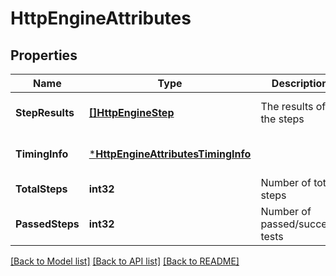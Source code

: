 # HttpEngineAttributes

## Properties
Name | Type | Description | Notes
------------ | ------------- | ------------- | -------------
**StepResults** | [**[]HttpEngineStep**](HttpEngineStep.md) | The results of the steps  | [optional] [default to null]
**TimingInfo** | [***HttpEngineAttributesTimingInfo**](HttpEngineAttributes_TimingInfo.md) |  | [optional] [default to null]
**TotalSteps** | **int32** | Number of total steps | [default to null]
**PassedSteps** | **int32** | Number of passed/succeed tests | [default to null]

[[Back to Model list]](../README.md#documentation-for-models) [[Back to API list]](../README.md#documentation-for-api-endpoints) [[Back to README]](../README.md)


